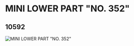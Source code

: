 # MINI LOWER PART "NO. 352"
## 10592
![MINI LOWER PART "NO. 352"](https://lc-www-live-s.legocdn.com/media/bricks/5/2/6022486.jpg)